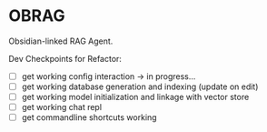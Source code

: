 # OBRAG
Obsidian-linked RAG Agent.

Dev Checkpoints for Refactor:

- [ ] get working config interaction -> in progress...
- [ ] get working database generation and indexing (update on edit)
- [ ] get working model initialization and linkage with vector store
- [ ] get working chat repl
- [ ] get commandline shortcuts working